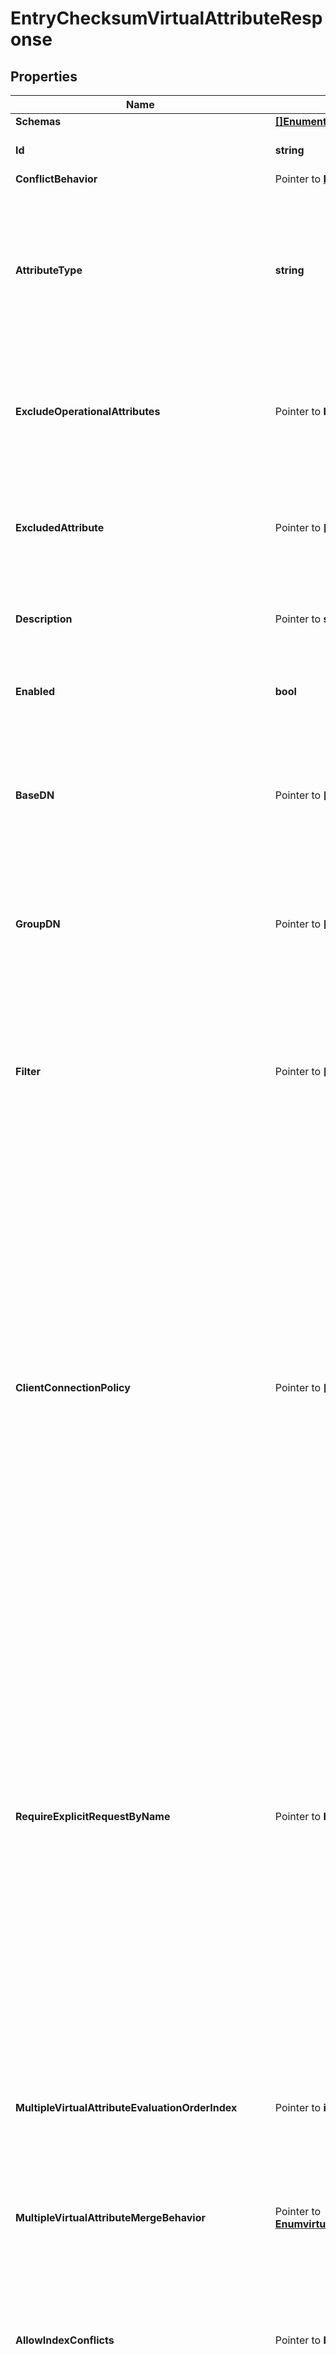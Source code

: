 # EntryChecksumVirtualAttributeResponse

## Properties

Name | Type | Description | Notes
------------ | ------------- | ------------- | -------------
**Schemas** | [**[]EnumentryChecksumVirtualAttributeSchemaUrn**](EnumentryChecksumVirtualAttributeSchemaUrn.md) |  | 
**Id** | **string** | Name of the Virtual Attribute | 
**ConflictBehavior** | Pointer to [**EnumvirtualAttributeConflictBehaviorProp**](EnumvirtualAttributeConflictBehaviorProp.md) |  | [optional] 
**AttributeType** | **string** | Specifies the attribute type for the attribute whose values are to be dynamically assigned by the virtual attribute. | 
**ExcludeOperationalAttributes** | Pointer to **bool** | Indicates whether all operational attributes should be excluded from the generated checksum. | [optional] 
**ExcludedAttribute** | Pointer to **[]string** | Specifies the attributes that should be excluded from the checksum calculation. | [optional] 
**Description** | Pointer to **string** | A description for this Virtual Attribute | [optional] 
**Enabled** | **bool** | Indicates whether the Virtual Attribute is enabled for use. | 
**BaseDN** | Pointer to **[]string** | Specifies the base DNs for the branches containing entries that are eligible to use this virtual attribute. | [optional] 
**GroupDN** | Pointer to **[]string** | Specifies the DNs of the groups whose members can be eligible to use this virtual attribute. | [optional] 
**Filter** | Pointer to **[]string** | Specifies the search filters to be applied against entries to determine if the virtual attribute is to be generated for those entries. | [optional] 
**ClientConnectionPolicy** | Pointer to **[]string** | Specifies a set of client connection policies for which this Virtual Attribute should be generated. If this is undefined, then this Virtual Attribute will always be generated. If it is associated with one or more client connection policies, then this Virtual Attribute will be generated only for operations requested by clients assigned to one of those client connection policies. | [optional] 
**RequireExplicitRequestByName** | Pointer to **bool** | Indicates whether attributes of this type must be explicitly included by name in the list of requested attributes. Note that this will only apply to virtual attributes which are associated with an attribute type that is operational. It will be ignored for virtual attributes associated with a non-operational attribute type. | [optional] 
**MultipleVirtualAttributeEvaluationOrderIndex** | Pointer to **int32** | Specifies the order in which virtual attribute definitions for the same attribute type will be evaluated when generating values for an entry. | [optional] 
**MultipleVirtualAttributeMergeBehavior** | Pointer to [**EnumvirtualAttributeMultipleVirtualAttributeMergeBehaviorProp**](EnumvirtualAttributeMultipleVirtualAttributeMergeBehaviorProp.md) |  | [optional] 
**AllowIndexConflicts** | Pointer to **bool** | Indicates whether the server should allow creating or altering this virtual attribute definition even if it conflicts with one or more indexes defined in the server. | [optional] 
**Meta** | Pointer to [**MetaMeta**](MetaMeta.md) |  | [optional] 
**Urnpingidentityschemasconfigurationmessages20** | Pointer to [**MetaUrnPingidentitySchemasConfigurationMessages20**](MetaUrnPingidentitySchemasConfigurationMessages20.md) |  | [optional] 

## Methods

### NewEntryChecksumVirtualAttributeResponse

`func NewEntryChecksumVirtualAttributeResponse(schemas []EnumentryChecksumVirtualAttributeSchemaUrn, id string, attributeType string, enabled bool, ) *EntryChecksumVirtualAttributeResponse`

NewEntryChecksumVirtualAttributeResponse instantiates a new EntryChecksumVirtualAttributeResponse object
This constructor will assign default values to properties that have it defined,
and makes sure properties required by API are set, but the set of arguments
will change when the set of required properties is changed

### NewEntryChecksumVirtualAttributeResponseWithDefaults

`func NewEntryChecksumVirtualAttributeResponseWithDefaults() *EntryChecksumVirtualAttributeResponse`

NewEntryChecksumVirtualAttributeResponseWithDefaults instantiates a new EntryChecksumVirtualAttributeResponse object
This constructor will only assign default values to properties that have it defined,
but it doesn't guarantee that properties required by API are set

### GetSchemas

`func (o *EntryChecksumVirtualAttributeResponse) GetSchemas() []EnumentryChecksumVirtualAttributeSchemaUrn`

GetSchemas returns the Schemas field if non-nil, zero value otherwise.

### GetSchemasOk

`func (o *EntryChecksumVirtualAttributeResponse) GetSchemasOk() (*[]EnumentryChecksumVirtualAttributeSchemaUrn, bool)`

GetSchemasOk returns a tuple with the Schemas field if it's non-nil, zero value otherwise
and a boolean to check if the value has been set.

### SetSchemas

`func (o *EntryChecksumVirtualAttributeResponse) SetSchemas(v []EnumentryChecksumVirtualAttributeSchemaUrn)`

SetSchemas sets Schemas field to given value.


### GetId

`func (o *EntryChecksumVirtualAttributeResponse) GetId() string`

GetId returns the Id field if non-nil, zero value otherwise.

### GetIdOk

`func (o *EntryChecksumVirtualAttributeResponse) GetIdOk() (*string, bool)`

GetIdOk returns a tuple with the Id field if it's non-nil, zero value otherwise
and a boolean to check if the value has been set.

### SetId

`func (o *EntryChecksumVirtualAttributeResponse) SetId(v string)`

SetId sets Id field to given value.


### GetConflictBehavior

`func (o *EntryChecksumVirtualAttributeResponse) GetConflictBehavior() EnumvirtualAttributeConflictBehaviorProp`

GetConflictBehavior returns the ConflictBehavior field if non-nil, zero value otherwise.

### GetConflictBehaviorOk

`func (o *EntryChecksumVirtualAttributeResponse) GetConflictBehaviorOk() (*EnumvirtualAttributeConflictBehaviorProp, bool)`

GetConflictBehaviorOk returns a tuple with the ConflictBehavior field if it's non-nil, zero value otherwise
and a boolean to check if the value has been set.

### SetConflictBehavior

`func (o *EntryChecksumVirtualAttributeResponse) SetConflictBehavior(v EnumvirtualAttributeConflictBehaviorProp)`

SetConflictBehavior sets ConflictBehavior field to given value.

### HasConflictBehavior

`func (o *EntryChecksumVirtualAttributeResponse) HasConflictBehavior() bool`

HasConflictBehavior returns a boolean if a field has been set.

### GetAttributeType

`func (o *EntryChecksumVirtualAttributeResponse) GetAttributeType() string`

GetAttributeType returns the AttributeType field if non-nil, zero value otherwise.

### GetAttributeTypeOk

`func (o *EntryChecksumVirtualAttributeResponse) GetAttributeTypeOk() (*string, bool)`

GetAttributeTypeOk returns a tuple with the AttributeType field if it's non-nil, zero value otherwise
and a boolean to check if the value has been set.

### SetAttributeType

`func (o *EntryChecksumVirtualAttributeResponse) SetAttributeType(v string)`

SetAttributeType sets AttributeType field to given value.


### GetExcludeOperationalAttributes

`func (o *EntryChecksumVirtualAttributeResponse) GetExcludeOperationalAttributes() bool`

GetExcludeOperationalAttributes returns the ExcludeOperationalAttributes field if non-nil, zero value otherwise.

### GetExcludeOperationalAttributesOk

`func (o *EntryChecksumVirtualAttributeResponse) GetExcludeOperationalAttributesOk() (*bool, bool)`

GetExcludeOperationalAttributesOk returns a tuple with the ExcludeOperationalAttributes field if it's non-nil, zero value otherwise
and a boolean to check if the value has been set.

### SetExcludeOperationalAttributes

`func (o *EntryChecksumVirtualAttributeResponse) SetExcludeOperationalAttributes(v bool)`

SetExcludeOperationalAttributes sets ExcludeOperationalAttributes field to given value.

### HasExcludeOperationalAttributes

`func (o *EntryChecksumVirtualAttributeResponse) HasExcludeOperationalAttributes() bool`

HasExcludeOperationalAttributes returns a boolean if a field has been set.

### GetExcludedAttribute

`func (o *EntryChecksumVirtualAttributeResponse) GetExcludedAttribute() []string`

GetExcludedAttribute returns the ExcludedAttribute field if non-nil, zero value otherwise.

### GetExcludedAttributeOk

`func (o *EntryChecksumVirtualAttributeResponse) GetExcludedAttributeOk() (*[]string, bool)`

GetExcludedAttributeOk returns a tuple with the ExcludedAttribute field if it's non-nil, zero value otherwise
and a boolean to check if the value has been set.

### SetExcludedAttribute

`func (o *EntryChecksumVirtualAttributeResponse) SetExcludedAttribute(v []string)`

SetExcludedAttribute sets ExcludedAttribute field to given value.

### HasExcludedAttribute

`func (o *EntryChecksumVirtualAttributeResponse) HasExcludedAttribute() bool`

HasExcludedAttribute returns a boolean if a field has been set.

### GetDescription

`func (o *EntryChecksumVirtualAttributeResponse) GetDescription() string`

GetDescription returns the Description field if non-nil, zero value otherwise.

### GetDescriptionOk

`func (o *EntryChecksumVirtualAttributeResponse) GetDescriptionOk() (*string, bool)`

GetDescriptionOk returns a tuple with the Description field if it's non-nil, zero value otherwise
and a boolean to check if the value has been set.

### SetDescription

`func (o *EntryChecksumVirtualAttributeResponse) SetDescription(v string)`

SetDescription sets Description field to given value.

### HasDescription

`func (o *EntryChecksumVirtualAttributeResponse) HasDescription() bool`

HasDescription returns a boolean if a field has been set.

### GetEnabled

`func (o *EntryChecksumVirtualAttributeResponse) GetEnabled() bool`

GetEnabled returns the Enabled field if non-nil, zero value otherwise.

### GetEnabledOk

`func (o *EntryChecksumVirtualAttributeResponse) GetEnabledOk() (*bool, bool)`

GetEnabledOk returns a tuple with the Enabled field if it's non-nil, zero value otherwise
and a boolean to check if the value has been set.

### SetEnabled

`func (o *EntryChecksumVirtualAttributeResponse) SetEnabled(v bool)`

SetEnabled sets Enabled field to given value.


### GetBaseDN

`func (o *EntryChecksumVirtualAttributeResponse) GetBaseDN() []string`

GetBaseDN returns the BaseDN field if non-nil, zero value otherwise.

### GetBaseDNOk

`func (o *EntryChecksumVirtualAttributeResponse) GetBaseDNOk() (*[]string, bool)`

GetBaseDNOk returns a tuple with the BaseDN field if it's non-nil, zero value otherwise
and a boolean to check if the value has been set.

### SetBaseDN

`func (o *EntryChecksumVirtualAttributeResponse) SetBaseDN(v []string)`

SetBaseDN sets BaseDN field to given value.

### HasBaseDN

`func (o *EntryChecksumVirtualAttributeResponse) HasBaseDN() bool`

HasBaseDN returns a boolean if a field has been set.

### GetGroupDN

`func (o *EntryChecksumVirtualAttributeResponse) GetGroupDN() []string`

GetGroupDN returns the GroupDN field if non-nil, zero value otherwise.

### GetGroupDNOk

`func (o *EntryChecksumVirtualAttributeResponse) GetGroupDNOk() (*[]string, bool)`

GetGroupDNOk returns a tuple with the GroupDN field if it's non-nil, zero value otherwise
and a boolean to check if the value has been set.

### SetGroupDN

`func (o *EntryChecksumVirtualAttributeResponse) SetGroupDN(v []string)`

SetGroupDN sets GroupDN field to given value.

### HasGroupDN

`func (o *EntryChecksumVirtualAttributeResponse) HasGroupDN() bool`

HasGroupDN returns a boolean if a field has been set.

### GetFilter

`func (o *EntryChecksumVirtualAttributeResponse) GetFilter() []string`

GetFilter returns the Filter field if non-nil, zero value otherwise.

### GetFilterOk

`func (o *EntryChecksumVirtualAttributeResponse) GetFilterOk() (*[]string, bool)`

GetFilterOk returns a tuple with the Filter field if it's non-nil, zero value otherwise
and a boolean to check if the value has been set.

### SetFilter

`func (o *EntryChecksumVirtualAttributeResponse) SetFilter(v []string)`

SetFilter sets Filter field to given value.

### HasFilter

`func (o *EntryChecksumVirtualAttributeResponse) HasFilter() bool`

HasFilter returns a boolean if a field has been set.

### GetClientConnectionPolicy

`func (o *EntryChecksumVirtualAttributeResponse) GetClientConnectionPolicy() []string`

GetClientConnectionPolicy returns the ClientConnectionPolicy field if non-nil, zero value otherwise.

### GetClientConnectionPolicyOk

`func (o *EntryChecksumVirtualAttributeResponse) GetClientConnectionPolicyOk() (*[]string, bool)`

GetClientConnectionPolicyOk returns a tuple with the ClientConnectionPolicy field if it's non-nil, zero value otherwise
and a boolean to check if the value has been set.

### SetClientConnectionPolicy

`func (o *EntryChecksumVirtualAttributeResponse) SetClientConnectionPolicy(v []string)`

SetClientConnectionPolicy sets ClientConnectionPolicy field to given value.

### HasClientConnectionPolicy

`func (o *EntryChecksumVirtualAttributeResponse) HasClientConnectionPolicy() bool`

HasClientConnectionPolicy returns a boolean if a field has been set.

### GetRequireExplicitRequestByName

`func (o *EntryChecksumVirtualAttributeResponse) GetRequireExplicitRequestByName() bool`

GetRequireExplicitRequestByName returns the RequireExplicitRequestByName field if non-nil, zero value otherwise.

### GetRequireExplicitRequestByNameOk

`func (o *EntryChecksumVirtualAttributeResponse) GetRequireExplicitRequestByNameOk() (*bool, bool)`

GetRequireExplicitRequestByNameOk returns a tuple with the RequireExplicitRequestByName field if it's non-nil, zero value otherwise
and a boolean to check if the value has been set.

### SetRequireExplicitRequestByName

`func (o *EntryChecksumVirtualAttributeResponse) SetRequireExplicitRequestByName(v bool)`

SetRequireExplicitRequestByName sets RequireExplicitRequestByName field to given value.

### HasRequireExplicitRequestByName

`func (o *EntryChecksumVirtualAttributeResponse) HasRequireExplicitRequestByName() bool`

HasRequireExplicitRequestByName returns a boolean if a field has been set.

### GetMultipleVirtualAttributeEvaluationOrderIndex

`func (o *EntryChecksumVirtualAttributeResponse) GetMultipleVirtualAttributeEvaluationOrderIndex() int32`

GetMultipleVirtualAttributeEvaluationOrderIndex returns the MultipleVirtualAttributeEvaluationOrderIndex field if non-nil, zero value otherwise.

### GetMultipleVirtualAttributeEvaluationOrderIndexOk

`func (o *EntryChecksumVirtualAttributeResponse) GetMultipleVirtualAttributeEvaluationOrderIndexOk() (*int32, bool)`

GetMultipleVirtualAttributeEvaluationOrderIndexOk returns a tuple with the MultipleVirtualAttributeEvaluationOrderIndex field if it's non-nil, zero value otherwise
and a boolean to check if the value has been set.

### SetMultipleVirtualAttributeEvaluationOrderIndex

`func (o *EntryChecksumVirtualAttributeResponse) SetMultipleVirtualAttributeEvaluationOrderIndex(v int32)`

SetMultipleVirtualAttributeEvaluationOrderIndex sets MultipleVirtualAttributeEvaluationOrderIndex field to given value.

### HasMultipleVirtualAttributeEvaluationOrderIndex

`func (o *EntryChecksumVirtualAttributeResponse) HasMultipleVirtualAttributeEvaluationOrderIndex() bool`

HasMultipleVirtualAttributeEvaluationOrderIndex returns a boolean if a field has been set.

### GetMultipleVirtualAttributeMergeBehavior

`func (o *EntryChecksumVirtualAttributeResponse) GetMultipleVirtualAttributeMergeBehavior() EnumvirtualAttributeMultipleVirtualAttributeMergeBehaviorProp`

GetMultipleVirtualAttributeMergeBehavior returns the MultipleVirtualAttributeMergeBehavior field if non-nil, zero value otherwise.

### GetMultipleVirtualAttributeMergeBehaviorOk

`func (o *EntryChecksumVirtualAttributeResponse) GetMultipleVirtualAttributeMergeBehaviorOk() (*EnumvirtualAttributeMultipleVirtualAttributeMergeBehaviorProp, bool)`

GetMultipleVirtualAttributeMergeBehaviorOk returns a tuple with the MultipleVirtualAttributeMergeBehavior field if it's non-nil, zero value otherwise
and a boolean to check if the value has been set.

### SetMultipleVirtualAttributeMergeBehavior

`func (o *EntryChecksumVirtualAttributeResponse) SetMultipleVirtualAttributeMergeBehavior(v EnumvirtualAttributeMultipleVirtualAttributeMergeBehaviorProp)`

SetMultipleVirtualAttributeMergeBehavior sets MultipleVirtualAttributeMergeBehavior field to given value.

### HasMultipleVirtualAttributeMergeBehavior

`func (o *EntryChecksumVirtualAttributeResponse) HasMultipleVirtualAttributeMergeBehavior() bool`

HasMultipleVirtualAttributeMergeBehavior returns a boolean if a field has been set.

### GetAllowIndexConflicts

`func (o *EntryChecksumVirtualAttributeResponse) GetAllowIndexConflicts() bool`

GetAllowIndexConflicts returns the AllowIndexConflicts field if non-nil, zero value otherwise.

### GetAllowIndexConflictsOk

`func (o *EntryChecksumVirtualAttributeResponse) GetAllowIndexConflictsOk() (*bool, bool)`

GetAllowIndexConflictsOk returns a tuple with the AllowIndexConflicts field if it's non-nil, zero value otherwise
and a boolean to check if the value has been set.

### SetAllowIndexConflicts

`func (o *EntryChecksumVirtualAttributeResponse) SetAllowIndexConflicts(v bool)`

SetAllowIndexConflicts sets AllowIndexConflicts field to given value.

### HasAllowIndexConflicts

`func (o *EntryChecksumVirtualAttributeResponse) HasAllowIndexConflicts() bool`

HasAllowIndexConflicts returns a boolean if a field has been set.

### GetMeta

`func (o *EntryChecksumVirtualAttributeResponse) GetMeta() MetaMeta`

GetMeta returns the Meta field if non-nil, zero value otherwise.

### GetMetaOk

`func (o *EntryChecksumVirtualAttributeResponse) GetMetaOk() (*MetaMeta, bool)`

GetMetaOk returns a tuple with the Meta field if it's non-nil, zero value otherwise
and a boolean to check if the value has been set.

### SetMeta

`func (o *EntryChecksumVirtualAttributeResponse) SetMeta(v MetaMeta)`

SetMeta sets Meta field to given value.

### HasMeta

`func (o *EntryChecksumVirtualAttributeResponse) HasMeta() bool`

HasMeta returns a boolean if a field has been set.

### GetUrnpingidentityschemasconfigurationmessages20

`func (o *EntryChecksumVirtualAttributeResponse) GetUrnpingidentityschemasconfigurationmessages20() MetaUrnPingidentitySchemasConfigurationMessages20`

GetUrnpingidentityschemasconfigurationmessages20 returns the Urnpingidentityschemasconfigurationmessages20 field if non-nil, zero value otherwise.

### GetUrnpingidentityschemasconfigurationmessages20Ok

`func (o *EntryChecksumVirtualAttributeResponse) GetUrnpingidentityschemasconfigurationmessages20Ok() (*MetaUrnPingidentitySchemasConfigurationMessages20, bool)`

GetUrnpingidentityschemasconfigurationmessages20Ok returns a tuple with the Urnpingidentityschemasconfigurationmessages20 field if it's non-nil, zero value otherwise
and a boolean to check if the value has been set.

### SetUrnpingidentityschemasconfigurationmessages20

`func (o *EntryChecksumVirtualAttributeResponse) SetUrnpingidentityschemasconfigurationmessages20(v MetaUrnPingidentitySchemasConfigurationMessages20)`

SetUrnpingidentityschemasconfigurationmessages20 sets Urnpingidentityschemasconfigurationmessages20 field to given value.

### HasUrnpingidentityschemasconfigurationmessages20

`func (o *EntryChecksumVirtualAttributeResponse) HasUrnpingidentityschemasconfigurationmessages20() bool`

HasUrnpingidentityschemasconfigurationmessages20 returns a boolean if a field has been set.


[[Back to Model list]](../README.md#documentation-for-models) [[Back to API list]](../README.md#documentation-for-api-endpoints) [[Back to README]](../README.md)


